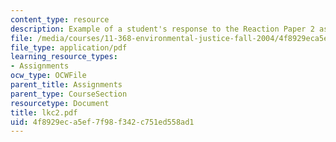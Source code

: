 ```yaml
---
content_type: resource
description: Example of a student's response to the Reaction Paper 2 assignment.
file: /media/courses/11-368-environmental-justice-fall-2004/4f8929eca5ef7f98f342c751ed558ad1_lkc2.pdf
file_type: application/pdf
learning_resource_types:
- Assignments
ocw_type: OCWFile
parent_title: Assignments
parent_type: CourseSection
resourcetype: Document
title: lkc2.pdf
uid: 4f8929ec-a5ef-7f98-f342-c751ed558ad1
---
```

